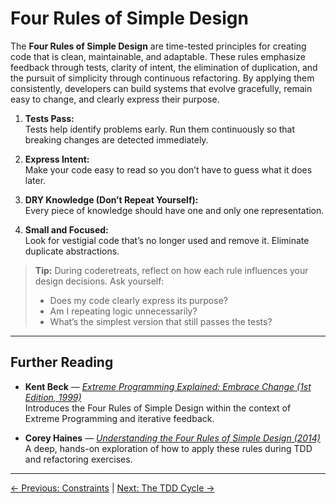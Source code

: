 # Four Rules of Simple Design

The **Four Rules of Simple Design** are time-tested principles for creating code that is clean, maintainable, and adaptable. These rules emphasize feedback through tests, clarity of intent, the elimination of duplication, and the pursuit of simplicity through continuous refactoring. By applying them consistently, developers can build systems that evolve gracefully, remain easy to change, and clearly express their purpose.

1. **Tests Pass:**  
   Tests help identify problems early. Run them continuously so that breaking changes are detected immediately.

2. **Express Intent:**  
   Make your code easy to read so you don’t have to guess what it does later.

3. **DRY Knowledge (Don’t Repeat Yourself):**  
   Every piece of knowledge should have one and only one representation.

4. **Small and Focused:**  
   Look for vestigial code that’s no longer used and remove it. Eliminate duplicate abstractions.

> **Tip:** During coderetreats, reflect on how each rule influences your design decisions. Ask yourself:  
> - Does my code clearly express its purpose?  
> - Am I repeating logic unnecessarily?  
> - What’s the simplest version that still passes the tests?

---

## Further Reading

- **Kent Beck** — *[Extreme Programming Explained: Embrace Change (1st Edition, 1999)](https://www.pearson.com/en-us/subject-catalog/p/extreme-programming-explained-embrace-change/P200000000118/9780134051994)*  
  Introduces the Four Rules of Simple Design within the context of Extreme Programming and iterative feedback.

- **Corey Haines** — *[Understanding the Four Rules of Simple Design (2014)](https://leanpub.com/4rulesofsimpledesign)*  
  A deep, hands-on exploration of how to apply these rules during TDD and refactoring exercises.

---
  
[← Previous: Constraints](./constraints.md) | [Next: The TDD Cycle →](./tdd-cycle.md)
